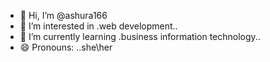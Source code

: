 - 👋 Hi, I’m @ashura166
- 👀 I’m interested in .web development..
- 🌱 I’m currently learning .business information technology..
- 😄 Pronouns: ..she\her
<!---
ashura166/ashura166 is a ✨ special ✨ repository because its `README.md` (this file) appears on your GitHub profile.
You can click the Preview link to take a look at your changes.
--->
